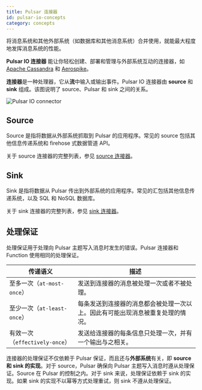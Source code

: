 ```yaml
---
title: Pulsar 连接器
id: pulsar-io-concepts
category: concepts
---
```


将消息系统和其他外部系统（如数据库和其他消息系统）合并使用，就能最大程度地发挥消息系统的性能。

**Pulsar IO 连接器** 能让你轻松创建、部署和管理与外部系统互动的连接器，如 [Apache Cassandra](https://cassandra.apache.org) 和 [Aerospike](https://www.aerospike.com)。

**连接器**是一种处理器，它从**流**中输入或输出事件。Pulsar IO 连接器由 **source** 和 **sink** 组成。该图说明了 source、Pulsar 和 sink 之间的关系。

![Pulsar IO connector](../../image/pulsar-io.png)

## Source

Source 是指将数据从外部系统抓取到 Pulsar 的应用程序。常见的 source 包括其他信息传递系统和 firehose 式数据管道 API。

关于 source 连接器的完整列表，参见 [source 连接器](https://hub.streamnative.io/)。 

## Sink

Sink 是指将数据从 Pulsar 传出到外部系统的应用程序。常见的汇包括其他信息传递系统，以及 SQL 和 NoSQL 数据库。

关于 sink 连接器的完整列表，参见 [sink 连接器](https://hub.streamnative.io/)。

## 处理保证

处理保证用于处理向 Pulsar 主题写入消息时发生的错误。Pulsar 连接器和 Function 使用相同的处理保证。

| 传递语义                       | 描述 |
| ------------------| ------- |
| 至多一次（`at-most-once`） | 发送到连接器的消息被处理一次或者不被处理。                   |
| 至少一次（`at-least-once`） | 每条发送到连接器的消息都会被处理一次以上。因此有可能出现消息被重复处理的情况。 |
| 有效一次（`effectively-once`） | 发送给连接器的每条信息只处理一次，并有一个输出与之相关。 |

连接器的处理保证不仅依赖于 Pulsar 保证，而且还与**外部系统**有关，即 **source 和 sink 的实现**。对于 source，Pulsar 确保向 Pulsar 主题写入消息时遵从处理保证。Source 在 Pulsar 的控制之内。对于 sink 来说，处理保证依赖于 sink 的实现。如果 sink 的实现不以幂等方式处理重试，则 sink 不遵从处理保证。
